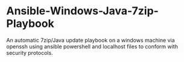 # Ansible-Windows-Java-7zip-Playbook
An automatic 7zip/Java update playbook on a windows machine via openssh using ansible powershell and localhost files to conform with security protocols.
